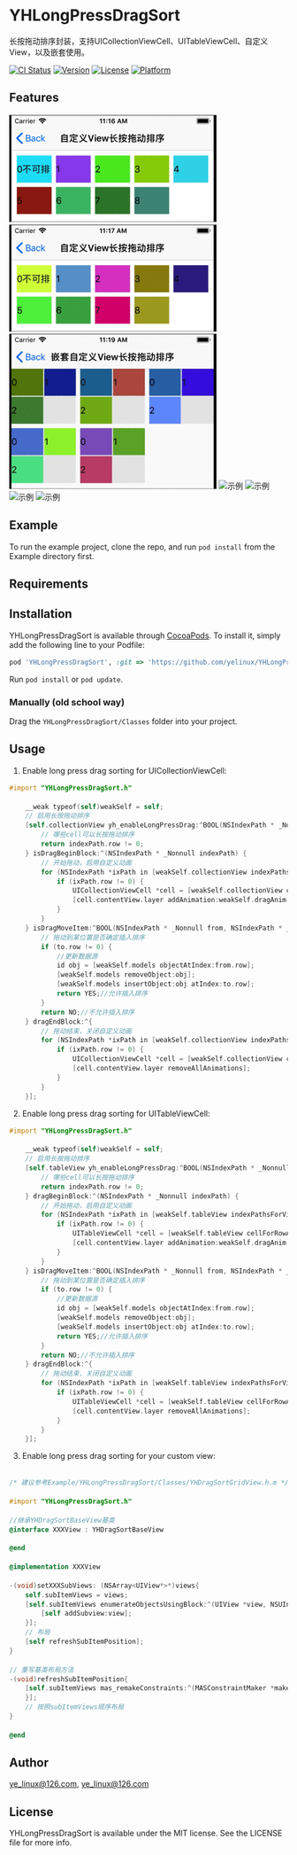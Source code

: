# YHLongPressDragSort

长按拖动排序封装，支持UICollectionViewCell、UITableViewCell、自定义View，以及嵌套使用。

[![CI Status](https://img.shields.io/travis/ye_linux@126.com/YHLongPressDragSort.svg?style=flat)](https://travis-ci.org/ye_linux@126.com/YHLongPressDragSort)
[![Version](https://img.shields.io/cocoapods/v/YHLongPressDragSort.svg?style=flat)](https://cocoapods.org/pods/YHLongPressDragSort)
[![License](https://img.shields.io/cocoapods/l/YHLongPressDragSort.svg?style=flat)](https://cocoapods.org/pods/YHLongPressDragSort)
[![Platform](https://img.shields.io/cocoapods/p/YHLongPressDragSort.svg?style=flat)](https://cocoapods.org/pods/YHLongPressDragSort)

## Features
![示例](./preview/1.gif)
![示例](./preview/2.gif)
![示例](./preview/3.gif)
![示例](./preview/4.gif)
![示例](./preview/5.gif)
![示例](./preview/6.gif)
![示例](./preview/7.gif)

## Example

To run the example project, clone the repo, and run `pod install` from the Example directory first.

## Requirements

## Installation

YHLongPressDragSort is available through [CocoaPods](https://cocoapods.org). To install
it, simply add the following line to your Podfile:

```ruby
pod 'YHLongPressDragSort', :git => 'https://github.com/yelinux/YHLongPressDragSort.git'
```

Run `pod install` or `pod update`.

### Manually (old school way)
Drag the `YHLongPressDragSort/Classes` folder into your project.

## Usage
1. Enable long press drag sorting for UICollectionViewCell:
```objective-c
#import "YHLongPressDragSort.h"

    __weak typeof(self)weakSelf = self;
    // 启用长按拖动排序
    [self.collectionView yh_enableLongPressDrag:^BOOL(NSIndexPath * _Nonnull indexPath, CGPoint pressPoint) {
        // 哪些cell可以长按拖动排序
        return indexPath.row != 0;
    } isDragBeginBlock:^(NSIndexPath * _Nonnull indexPath) {
        // 开始拖动，启用自定义动画
        for (NSIndexPath *ixPath in [weakSelf.collectionView indexPathsForVisibleItems]){
            if (ixPath.row != 0) {
                UICollectionViewCell *cell = [weakSelf.collectionView cellForItemAtIndexPath:ixPath];
                [cell.contentView.layer addAnimation:weakSelf.dragAnim forKey:nil];
            }
        }
    } isDragMoveItem:^BOOL(NSIndexPath * _Nonnull from, NSIndexPath * _Nonnull to) {
        // 拖动到某位置是否确定插入排序
        if (to.row != 0) {
            //更新数据源
            id obj = [weakSelf.models objectAtIndex:from.row];
            [weakSelf.models removeObject:obj];
            [weakSelf.models insertObject:obj atIndex:to.row];
            return YES;//允许插入排序
        }
        return NO;//不允许插入排序
    } dragEndBlock:^{
        // 拖动结束，关闭自定义动画
        for (NSIndexPath *ixPath in [weakSelf.collectionView indexPathsForVisibleItems]){
            if (ixPath.row != 0) {
                UICollectionViewCell *cell = [weakSelf.collectionView cellForItemAtIndexPath:ixPath];
                [cell.contentView.layer removeAllAnimations];
            }
        }
    }];
```

2. Enable long press drag sorting for UITableViewCell:
```objective-c
#import "YHLongPressDragSort.h"

    __weak typeof(self)weakSelf = self;
    // 启用长按拖动排序
    [self.tableView yh_enableLongPressDrag:^BOOL(NSIndexPath * _Nonnull indexPath, CGPoint pressPoint) {
        // 哪些cell可以长按拖动排序
        return indexPath.row != 0;
    } dragBeginBlock:^(NSIndexPath * _Nonnull indexPath) {
        // 开始拖动，启用自定义动画
        for (NSIndexPath *ixPath in [weakSelf.tableView indexPathsForVisibleRows]){
            if (ixPath.row != 0) {
                UITableViewCell *cell = [weakSelf.tableView cellForRowAtIndexPath:ixPath];
                [cell.contentView.layer addAnimation:weakSelf.dragAnim forKey:nil];
            }
        }
    } isDragMoveItem:^BOOL(NSIndexPath * _Nonnull from, NSIndexPath * _Nonnull to) {
        // 拖动到某位置是否确定插入排序
        if (to.row != 0) {
            //更新数据源
            id obj = [weakSelf.models objectAtIndex:from.row];
            [weakSelf.models removeObject:obj];
            [weakSelf.models insertObject:obj atIndex:to.row];
            return YES;//允许插入排序
        }
        return NO;//不允许插入排序
    } dragEndBlock:^{
        // 拖动结束，关闭自定义动画
        for (NSIndexPath *ixPath in [weakSelf.tableView indexPathsForVisibleRows]){
            if (ixPath.row != 0) {
                UITableViewCell *cell = [weakSelf.tableView cellForRowAtIndexPath:ixPath];
                [cell.contentView.layer removeAllAnimations];
            }
        }
    }];
```

3. Enable long press drag sorting for your custom view:
```objective-c

/* 建议参考Example/YHLongPressDragSort/Classes/YHDragSortGridView.h.m */

#import "YHLongPressDragSort.h"

//继承YHDragSortBaseView基类
@interface XXXView : YHDragSortBaseView

@end

@implementation XXXView

-(void)setXXXSubViews: (NSArray<UIView*>*)views{
    self.subItemViews = views;
    [self.subItemViews enumerateObjectsUsingBlock:^(UIView *view, NSUInteger idx, BOOL * _Nonnull stop) {
        [self addSubview:view];
    }];
    // 布局
    [self refreshSubItemPosition];
}

// 重写基类布局方法
-(void)refreshSubItemPosition{
    [self.subItemViews mas_remakeConstraints:^(MASConstraintMaker *make) {
    }];
    // 按照subItemViews顺序布局
}

@end

```

## Author

ye_linux@126.com, ye_linux@126.com

## License

YHLongPressDragSort is available under the MIT license. See the LICENSE file for more info.
